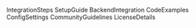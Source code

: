 IntegrationSteps
SetupGuide
BackendIntegration
CodeExamples
ConfigSettings
CommunityGuidelines
LicenseDetails
